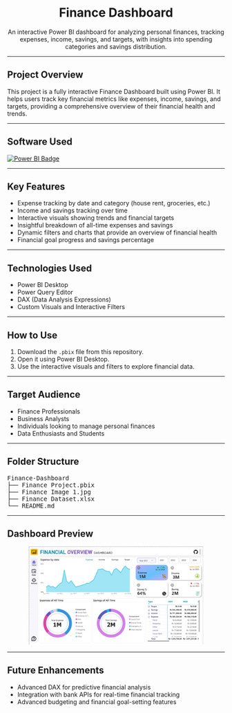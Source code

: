 <h1 align="center">Finance Dashboard</h1>

<p align="center">
An interactive Power BI dashboard for analyzing personal finances, tracking expenses, income, savings, and targets, with insights into spending categories and savings distribution.
</p>

<hr>

<h2>Project Overview</h2>

<p>
This project is a fully interactive Finance Dashboard built using Power BI. It helps users track key financial metrics like expenses, income, savings, and targets, providing a comprehensive overview of their financial health and trends.
</p>

<hr>

<h2>Software Used</h2>
<p align="left">
  <a href="https://powerbi.microsoft.com/">
    <img src="https://img.shields.io/badge/power_bi-F2C811?style=for-the-badge&logo=powerbi&logoColor=black" alt="Power BI Badge"/>
  </a>
</p>

<hr>

<h2>Key Features</h2>
<ul>
  <li>Expense tracking by date and category (house rent, groceries, etc.)</li>
  <li>Income and savings tracking over time</li>
  <li>Interactive visuals showing trends and financial targets</li>
  <li>Insightful breakdown of all-time expenses and savings</li>
  <li>Dynamic filters and charts that provide an overview of financial health</li>
  <li>Financial goal progress and savings percentage</li>
</ul>

<hr>

<h2>Technologies Used</h2>
<ul>
  <li>Power BI Desktop</li>
  <li>Power Query Editor</li>
  <li>DAX (Data Analysis Expressions)</li>
  <li>Custom Visuals and Interactive Filters</li>
</ul>

<hr>

<h2>How to Use</h2>
<ol>
  <li>Download the <code>.pbix</code> file from this repository.</li>
  <li>Open it using Power BI Desktop.</li>
  <li>Use the interactive visuals and filters to explore financial data.</li>
</ol>

<hr>

<h2>Target Audience</h2>
<ul>
  <li>Finance Professionals</li>
  <li>Business Analysts</li>
  <li>Individuals looking to manage personal finances</li>
  <li>Data Enthusiasts and Students</li>
</ul>

<hr>

<h2>Folder Structure</h2>

<pre>
Finance-Dashboard
├── Finance Project.pbix
├── Finance Image 1.jpg
├── Finance Dataset.xlsx
└── README.md
</pre>

<hr>

<h2>Dashboard Preview</h2>

<p align="center">
  <img src="Finance Image 1.jpg" alt="Finance Dashboard Preview" width="80%">
</p>

<hr>

<h2>Future Enhancements</h2>
<ul>
  <li>Advanced DAX for predictive financial analysis</li>
  <li>Integration with bank APIs for real-time financial tracking</li>
  <li>Advanced budgeting and financial goal-setting features</li>
</ul>
